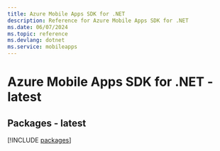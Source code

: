 ```yaml
---
title: Azure Mobile Apps SDK for .NET
description: Reference for Azure Mobile Apps SDK for .NET
ms.date: 06/07/2024
ms.topic: reference
ms.devlang: dotnet
ms.service: mobileapps
---
```

# Azure Mobile Apps SDK for .NET - latest
## Packages - latest
[!INCLUDE [packages](mobile-apps-index.md)]